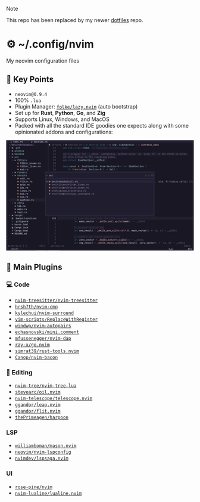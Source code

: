 > [!NOTE]
> This repo has been replaced by my newer [dotfiles](https://github.com/aritmos/dotfiles) repo.

# ⚙️ ~/.config/nvim

My neovim configuration files

## 🔑 Key Points
- `neovim@0.9.4`
- 100% `.lua`
- Plugin Manager: [`folke/lazy.nvim`](https://www.github.com/folke/lazy.nvim) (auto bootstrap)
- Set up for **Rust**, **Python**, **Go**, and **Zig**
- Supports Linux, Windows, and MacOS
- Packed with all the standard IDE goodies one expects along with some opinionated addons and configurations:

![](nvim.jpg)

## 🧩 Main Plugins
### 💻 Code
- [`nvim-treesitter/nvim-treesitter`](https://www.github.com/nvim-treesitter/nvim-treesitter)
- [`hrsh7th/nvim-cmp`](https://www.github.com/hrsh7th/nvim-cmp)
- [`kylechui/nvim-surround`](https://www.github.com/kylechui/nvim-surround)
- [`vim-scripts/ReplaceWithRegister`](https://www.github.com/vim-scripts/ReplaceWithRegister)
- [`windwp/nvim-autopairs`](https://www.github.com/windwp/nvim-autopairs)
- [`echasnovski/mini.comment`](https://www.github.com/echasnovski/mini.comment)
- [`mfussenegger/nvim-dap`](https://www.github.com/mfussenegger/nvim-dap)
- [`ray-x/go.nvim`](https://www.github.com/ray-x/go.nvim)
- [`simrat39/rust-tools.nvim`](https://www.github.com/simrat39/rust-tools.nvim)
- [`Canop/nvim-bacon`](https://www.github.com/Canop/nvim-bacon)

### 📃 Editing
- [`nvim-tree/nvim-tree.lua`](https://www.github.com/nvim-tree/nvim-tree.lua)
- [`stevearc/oil.nvim`](https://www.github.com/stevearc/oil.nvim)
- [`nvim-telescope/telescope.nvim`](https://www.github.com/nvim-telescope/telescope.nvim)
- [`ggandor/leap.nvim`](https://www.github.com/ggandor/leap.nvim)
- [`ggandor/flit.nvim`](https://www.github.com/ggandor/flit.nvim)
- [`thePrimeagen/harpoon`](https://www.github.com/thePrimeagen/harpoon)

### LSP
- [`williamboman/mason.nvim`](https://www.github.com/williamboman/mason.nvim)
- [`neovim/nvim-lspconfig`](https://www.github.com/neovim/nvim-lspconfig)
- [`nvimdev/lspsaga.nvim`](https://www.github.com/nvimdev/lspsaga.nvim)

### UI
- [`rose-pine/nvim`](https://www.github.com/rose-pine/nvim)
- [`nvim-lualine/lualine.nvim`](https://www.github.com/nvim-lualine/lualine.nvim)
